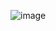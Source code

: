 ![image](https://user-images.githubusercontent.com/77121931/228813414-ca45fde7-4c96-479f-82d6-039e0cfd3c64.png)
